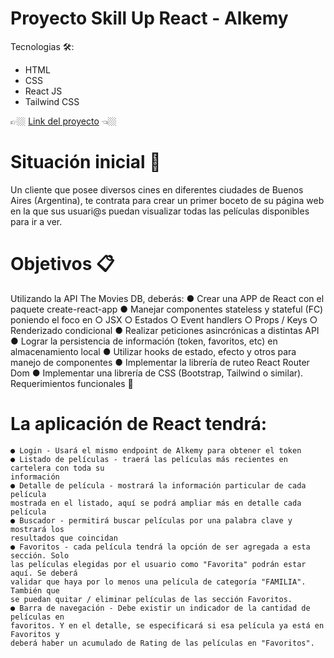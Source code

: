 # Proyecto Skill Up React - Alkemy

Tecnologias 🛠️:
- HTML
- CSS
- React JS
- Tailwind CSS

👉🏼 [Link del proyecto](https://dapper-begonia-588e0b.netlify.app/) 👈🏼

# Situación inicial 📍
Un cliente que posee diversos cines en diferentes ciudades de Buenos Aires (Argentina),
te contrata para crear un primer boceto de su página web en la que sus usuari@s
puedan visualizar todas las películas disponibles para ir a ver.

# Objetivos 📋
Utilizando la API The Movies DB, deberás:
    ● Crear una APP de React con el paquete create-react-app
    ● Manejar componentes stateless y stateful (FC) poniendo el foco en
    ○ JSX
    ○ Estados
    ○ Event handlers
    ○ Props / Keys
    ○ Renderizado condicional
    ● Realizar peticiones asincrónicas a distintas API
    ● Lograr la persistencia de información (token, favoritos, etc) en almacenamiento
    local
    ● Utilizar hooks de estado, efecto y otros para manejo de componentes
    ● Implementar la librería de ruteo React Router Dom
    ● Implementar una librería de CSS (Bootstrap, Tailwind o similar).
    Requerimientos funcionales 🔧

# La aplicación de React tendrá:
    ● Login - Usará el mismo endpoint de Alkemy para obtener el token
    ● Listado de películas - traerá las películas más recientes en cartelera con toda su
    información
    ● Detalle de película - mostrará la información particular de cada película
    mostrada en el listado, aquí se podrá ampliar más en detalle cada película
    ● Buscador - permitirá buscar películas por una palabra clave y mostrará los
    resultados que coincidan
    ● Favoritos - cada película tendrá la opción de ser agregada a esta sección. Solo
    las películas elegidas por el usuario como "Favorita" podrán estar aquí. Se deberá
    validar que haya por lo menos una película de categoría "FAMILIA". También que
    se puedan quitar / eliminar películas de las sección Favoritos.
    ● Barra de navegación - Debe existir un indicador de la cantidad de películas en
    favoritos. Y en el detalle, se especificará si esa película ya está en Favoritos y
    deberá haber un acumulado de Rating de las películas en "Favoritos".

